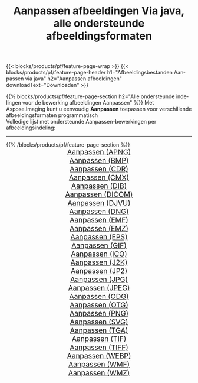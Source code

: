﻿---
title: Aanpassen afbeeldingen Via java, alle ondersteunde afbeeldingsformaten 
weight: 3920
url: /nl/java/adjust 
lang: nl
langdirlevel: 2
locales: zh-hans,ja,it,ru,de,es,fr,nl,id,lt,pl,pt,vi,tr,ko,zh-hant,ar,hi,th,sv,cs,uk,he
description: Met behulp van Aspose.Imaging kunt u eenvoudig Aanpassen afbeeldingen maken via java
---

{{< blocks/products/pf/feature-page-wrap >}}
{{< blocks/products/pf/feature-page-header h1="Afbeeldingsbestanden Aanpassen via java" h2="Aanpassen afbeeldingen" downloadText="Downloaden" >}}


{{% blocks/products/pf/feature-page-section  h2="Alle ondersteunde indelingen voor de bewerking afbeeldingen Aanpassen" %}}
Met Aspose.Imaging kunt u eenvoudig **Aanpassen** toepassen voor verschillende afbeeldingsformaten programmatisch
<br/>
Volledige lijst met ondersteunde Aanpassen-bewerkingen per afbeeldingsindeling:
<hr/>
{{% /blocks/products/pf/feature-page-section %}}
<div class="container-fluid productfamilypage bg-gray">
    <div class="convertypes bg-gray agp-content section">
        <div class="container">
		<div class="row other-converters" style="gap: 10px;font-size: 19px;text-align:center;">
		    <div class='col-md-2 other-converter remove-lp remove-rp'><a href="/imaging/nl/java/adjust/apng" style="padding:15px;">Aanpassen (APNG)</a></div><div class='col-md-2 other-converter remove-lp remove-rp'><a href="/imaging/nl/java/adjust/bmp" style="padding:15px;">Aanpassen (BMP)</a></div><div class='col-md-2 other-converter remove-lp remove-rp'><a href="/imaging/nl/java/adjust/cdr" style="padding:15px;">Aanpassen (CDR)</a></div><div class='col-md-2 other-converter remove-lp remove-rp'><a href="/imaging/nl/java/adjust/cmx" style="padding:15px;">Aanpassen (CMX)</a></div><div class='col-md-2 other-converter remove-lp remove-rp'><a href="/imaging/nl/java/adjust/dib" style="padding:15px;">Aanpassen (DIB)</a></div><div class='col-md-2 other-converter remove-lp remove-rp'><a href="/imaging/nl/java/adjust/dicom" style="padding:15px;">Aanpassen (DICOM)</a></div><div class='col-md-2 other-converter remove-lp remove-rp'><a href="/imaging/nl/java/adjust/djvu" style="padding:15px;">Aanpassen (DJVU)</a></div><div class='col-md-2 other-converter remove-lp remove-rp'><a href="/imaging/nl/java/adjust/dng" style="padding:15px;">Aanpassen (DNG)</a></div><div class='col-md-2 other-converter remove-lp remove-rp'><a href="/imaging/nl/java/adjust/emf" style="padding:15px;">Aanpassen (EMF)</a></div><div class='col-md-2 other-converter remove-lp remove-rp'><a href="/imaging/nl/java/adjust/emz" style="padding:15px;">Aanpassen (EMZ)</a></div><div class='col-md-2 other-converter remove-lp remove-rp'><a href="/imaging/nl/java/adjust/eps" style="padding:15px;">Aanpassen (EPS)</a></div><div class='col-md-2 other-converter remove-lp remove-rp'><a href="/imaging/nl/java/adjust/gif" style="padding:15px;">Aanpassen (GIF)</a></div><div class='col-md-2 other-converter remove-lp remove-rp'><a href="/imaging/nl/java/adjust/ico" style="padding:15px;">Aanpassen (ICO)</a></div><div class='col-md-2 other-converter remove-lp remove-rp'><a href="/imaging/nl/java/adjust/j2k" style="padding:15px;">Aanpassen (J2K)</a></div><div class='col-md-2 other-converter remove-lp remove-rp'><a href="/imaging/nl/java/adjust/jp2" style="padding:15px;">Aanpassen (JP2)</a></div><div class='col-md-2 other-converter remove-lp remove-rp'><a href="/imaging/nl/java/adjust/jpg" style="padding:15px;">Aanpassen (JPG)</a></div><div class='col-md-2 other-converter remove-lp remove-rp'><a href="/imaging/nl/java/adjust/jpeg" style="padding:15px;">Aanpassen (JPEG)</a></div><div class='col-md-2 other-converter remove-lp remove-rp'><a href="/imaging/nl/java/adjust/odg" style="padding:15px;">Aanpassen (ODG)</a></div><div class='col-md-2 other-converter remove-lp remove-rp'><a href="/imaging/nl/java/adjust/otg" style="padding:15px;">Aanpassen (OTG)</a></div><div class='col-md-2 other-converter remove-lp remove-rp'><a href="/imaging/nl/java/adjust/png" style="padding:15px;">Aanpassen (PNG)</a></div><div class='col-md-2 other-converter remove-lp remove-rp'><a href="/imaging/nl/java/adjust/svg" style="padding:15px;">Aanpassen (SVG)</a></div><div class='col-md-2 other-converter remove-lp remove-rp'><a href="/imaging/nl/java/adjust/tga" style="padding:15px;">Aanpassen (TGA)</a></div><div class='col-md-2 other-converter remove-lp remove-rp'><a href="/imaging/nl/java/adjust/tif" style="padding:15px;">Aanpassen (TIF)</a></div><div class='col-md-2 other-converter remove-lp remove-rp'><a href="/imaging/nl/java/adjust/tiff" style="padding:15px;">Aanpassen (TIFF)</a></div><div class='col-md-2 other-converter remove-lp remove-rp'><a href="/imaging/nl/java/adjust/webp" style="padding:15px;">Aanpassen (WEBP)</a></div><div class='col-md-2 other-converter remove-lp remove-rp'><a href="/imaging/nl/java/adjust/wmf" style="padding:15px;">Aanpassen (WMF)</a></div><div class='col-md-2 other-converter remove-lp remove-rp'><a href="/imaging/nl/java/adjust/wmz" style="padding:15px;">Aanpassen (WMZ)</a></div>
                </div>
        </div>
    </div>
</div>
<br/>
